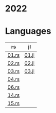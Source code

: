 # 2022

# Languages
| rs | jl |
| -- | -- |
| [01.rs](/2022/rust/01.rs) | [01.jl](/2022/julia/01.jl) |
| [02.rs](/2022/rust/02.rs) | [02.jl](/2022/julia/02.jl) |
| [03.rs](/2022/rust/03.rs) | [03.jl](/2022/julia/03.jl) |
| [04.rs](/2022/rust/04.rs) | 
| [06.rs](/2022/rust/06.rs) | 
| [14.rs](/2022/rust/14.rs) | 
| [15.rs](/2022/rust/15.rs) | 
